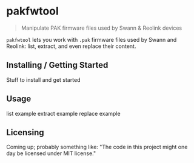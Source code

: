 # pakfwtool
> Manipulate PAK firmware files used by Swann & Reolink devices

`pakfwtool` lets you work with `.pak` firmware files used by Swann
and Reolink: list, extract, and even replace their content.

## Installing / Getting Started

Stuff to install and get started

## Usage

list example
extract example
replace example

## Licensing

Coming up; probably something like: "The code in this project might one 
day be licensed under MIT license."
